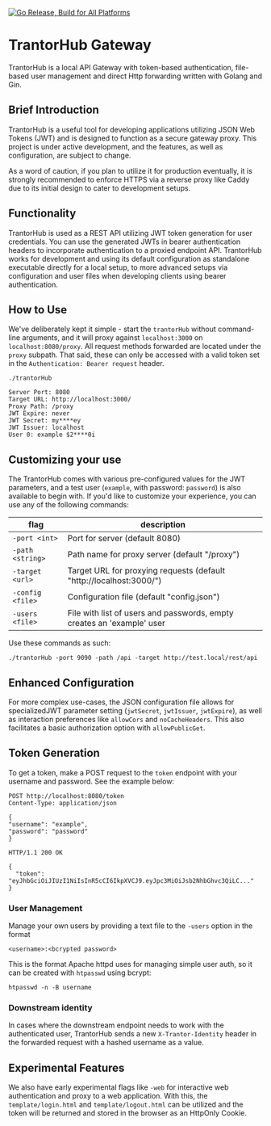 [![Go Release, Build for All Platforms](https://github.com/olifink/trantorHub/actions/workflows/release.yml/badge.svg)](https://github.com/olifink/trantorHub/actions/workflows/release.yml)

# TrantorHub Gateway

TrantorHub is a local API Gateway with token-based authentication, file-based user management and direct Http forwarding written with Golang and Gin.

## Brief Introduction

TrantorHub is a useful tool for developing applications utilizing JSON Web Tokens (JWT) and is designed to function as a secure gateway proxy. This project is under active development, and the features, as well as configuration, are subject to change.

As a word of caution, if you plan to utilize it for production eventually, it is strongly recommended to enforce HTTPS via a reverse proxy like Caddy due to its initial design to cater to development setups.

## Functionality

TrantorHub is used as a REST API utilizing JWT token generation for user credentials. You can use the generated JWTs in bearer authentication headers to incorporate authentication to a proxied endpoint API. TrantorHub works for development and using its default configuration as standalone executable directly for a local setup, to more advanced setups via configuration and user files when developing clients using bearer authentication.

## How to Use

We've deliberately kept it simple - start the `trantorHub` without command-line arguments, and it will proxy against `localhost:3000` on `localhost:8080/proxy`. All request methods forwarded are located under the `proxy` subpath. That said, these can only be accessed with a valid token set in the `Authentication: Bearer request` header.


```
./trantorHub
```
```
Server Port: 8080
Target URL: http://localhost:3000/
Proxy Path: /proxy
JWT Expire: never
JWT Secret: my****ey
JWT Issuer: localhost
User 0: example $2****0i
```

## Customizing your use

The TrantorHub comes with various pre-configured values for the JWT parameters, and a test user (`example`, with password: `password`) is also available to begin with. If you'd like to customize your experience, you can use any of the following commands:

| flag             | description                                                            |
|------------------|------------------------------------------------------------------------|
| `-port <int>`    | Port for server (default 8080)                                         |
| `-path <string>` | Path name for proxy server (default "/proxy")                          |
| `-target <url>`  | Target URL for proxying requests (default "http://localhost:3000/")    |
| `-config <file>` | Configuration file (default "config.json")                             |
| `-users <file>`  | File with list of users and passwords, empty creates an 'example' user |

Use these commands as such:

```
./trantorHub -port 9090 -path /api -target http://test.local/rest/api
```

## Enhanced Configuration

For more complex use-cases, the JSON configuration file allows for specializedJWT parameter setting (`jwtSecret`, `jwtIssuer`, `jwtExpire`), as well as interaction preferences like `allowCors` and `noCacheHeaders`. This also facilitates a basic authorization option with `allowPublicGet`.

## Token Generation

To get a token, make a POST request to the `token` endpoint with your username and password. See the example below:

```
POST http://localhost:8080/token
Content-Type: application/json

{
"username": "example",
"password": "password"
}

HTTP/1.1 200 OK

{
  "token": "eyJhbGciOiJIUzI1NiIsInR5cCI6IkpXVCJ9.eyJpc3MiOiJsb2NhbGhvc3QiLC..."
}
```

### User Management

Manage your own users by providing a text file to the `-users` option in the format

```
<username>:<bcrypted password>
```

This is the format Apache httpd uses for managing simple user auth, 
so it can be created with `htpasswd` using bcrypt:

```
htpasswd -n -B username
```

### Downstream identity

In cases where the downstream endpoint needs to work with the authenticated user, TrantorHub sends a new `X-Trantor-Identity` header in the forwarded request with a hashed username as a value.

## Experimental Features

We also have early experimental flags like `-web` for interactive web authentication and proxy to a web application. With this, the `template/login.html` and `template/logout.html` can be utilized and the token will be returned and stored in the browser as an HttpOnly Cookie.